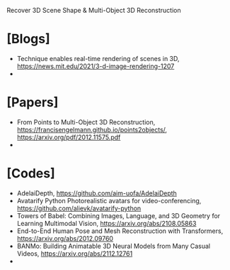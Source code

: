 Recover 3D Scene Shape & Multi-Object 3D Reconstruction


# [Blogs]
+ Technique enables real-time rendering of scenes in 3D, https://news.mit.edu/2021/3-d-image-rendering-1207
+ 


# [Papers]
+ From Points to Multi-Object 3D Reconstruction, https://francisengelmann.github.io/points2objects/, https://arxiv.org/pdf/2012.11575.pdf
+ 

# [Codes]
+ AdelaiDepth, https://github.com/aim-uofa/AdelaiDepth
+ Avatarify Python Photorealistic avatars for video-conferencing, https://github.com/alievk/avatarify-python
+ Towers of Babel: Combining Images, Language, and 3D Geometry for Learning Multimodal Vision, https://arxiv.org/abs/2108.05863
+ End-to-End Human Pose and Mesh Reconstruction with Transformers, https://arxiv.org/abs/2012.09760
+ BANMo: Building Animatable 3D Neural Models from Many Casual Videos, https://arxiv.org/abs/2112.12761
+ 
